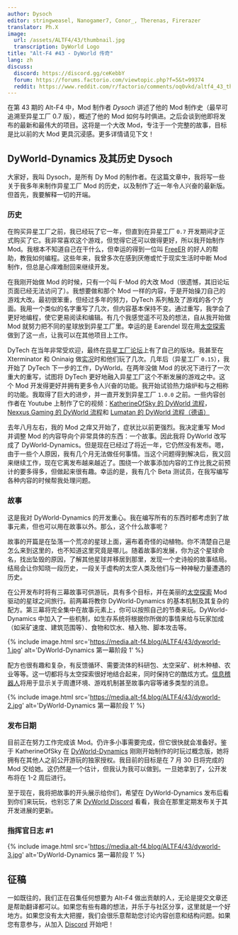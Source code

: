 ```yaml
---
author: Dysoch
editor: stringweasel, Nanogamer7, Conor_, Therenas, Firerazer
translator: Ph.X
image:
  url: /assets/ALTF4/43/thumbnail.jpg
  transcription: DyWorld Logo
title: "Alt-F4 #43 - DyWorld 传奇"
lang: zh
discuss:
  discord: https://discord.gg/ceKebbY
  forum: https://forums.factorio.com/viewtopic.php?f=5&t=99374
  reddit: https://www.reddit.com/r/factorio/comments/oq0vkd/altf4_43_the_dyworld_saga/
---
```


在第 43 期的 Alt-F4 中，Mod 制作者 *Dysoch* 讲述了他的 Mod 制作史（最早可追溯至异星工厂 0.7 版），概述了他的 Mod 如何与时俱进。之后会谈到他即将发布的最新和最伟大的项目。这将是一个大改 Mod，专注于一个完整的故事，目标是比以前的大 Mod 更具沉浸感。更多详情请见下文！

## DyWorld-Dynamics 及其历史 <author>Dysoch</author>

大家好，我叫 Dysoch，是所有 Dy Mod 的制作者。在这篇文章中，我将写一些关于我多年来制作异星工厂 Mod 的历史，以及制作了近一年令人兴奋的最新版。但首先，我要解释一切的开端。

### 历史

在购买异星工厂之前，我已经玩了它一年，但直到在异星工厂 `0.7` 开发期间才正式购买了它。我非常喜欢这个游戏，但觉得它还可以做得更好，所以我开始制作 Mod。我根本不知道自己在干什么，但幸运的得到一位叫 [FreeER](https://forums.factorio.com/viewtopic.php?f=190&t=1568) 的好人的帮助，教我如何编程。这些年来，我曾多次在感到厌倦或忙于现实生活时中断 Mod 制作，但总是心痒难耐回来继续开发。

在我刚开始做 Mod 的时候，只有一个叫 F-Mod 的大改 Mod（很遗憾，其旧论坛页面已经无法访问了）。我想要做和那个 Mod 一样的内容，于是开始操刀自己的游戏大改。最初很笨重，但经过多年的努力，DyTech 系列触及了游戏的各个方面。我用一个类似的名字重写了几次，但内容基本保持不变。通过重写，我学会了更好地编程，使它更易阅读和编辑。有几个我感觉遥不可及的想法，自从我开始做 Mod 就努力把不同的星球放到异星工厂里。幸运的是 Earendel 现在用[太空探索](https://mods.factorio.com/mod/space-exploration)做到了这一点，让我可以在其他项目上工作。

DyTech 在当年非常受欢迎，最终在[异星工厂论坛](https://forums.factorio.com/viewforum.php?f=190)上有了自己的版块。我甚至在 Xterminator 和 Oninaig 做[实况](https://www.youtube.com/watch?v=RGuc-OVRE94)时和他们玩了几次。几年后（异星工厂 `0.15`），我开始了 DyTech 下一步的工作，DyWorld。在两年没做 Mod 的状况下进行了一次重大的重写，试图将 DyTech 更好地融入异星工厂这个不断发展的游戏之中。这个 Mod 开发得更好并拥有更多令人兴奋的功能。我开始试验热力熔炉和与之相称的功能。我取得了巨大的进步，并一直开发到异星工厂 `1.0.0` 之前。一些内容创作者在 Youtube 上制作了它的视频：[KatherineOfSky 的 DyWorld 流程](https://www.youtube.com/watch?v=TRT6uW2NOtA&list=PL4o6UvJIdPNqubR5oXdx9SqKFoYW_SL-q)，[Nexxus Gaming 的 DyWorld 流程](https://www.youtube.com/watch?v=Eqs8dakCzL8&list=PLXEOcXLt0r4RxjOgak-BRzO8PMoMnqnoy)和 [Lumatan 的 DyWorld 流程（德语）](https://www.youtube.com/watch?v=eH6lu5N-oPQ&list=PLEui1S1GUHOMKnVrLjgybKRKzBNMIHTfk)

去年八月左右，我的 Mod 之痒又开始了，症状比以前更强烈。我决定重写 Mod 并调整 Mod 的内容导向个非常具体的东西：一个故事。因此我将 DyWorld 改写成了 DyWorld-Dynamics。但是现在已经过了将近一年，它仍然没有发布。嗯，由于一些个人原因，我有几个月无法做任何事情。当这个问题得到解决后，我又回来继续工作，现在它离发布越来越近了。围绕一个故事添加内容的工作比我之前预计的要多得多，但做起来很有趣。幸运的是，我有几个 Beta 测试员，在我写编写各种内容的时候帮我处理问题。

### 故事

这是我对 DyWorld-Dynamics 的开发重心。我在编写所有的东西时都考虑到了故事元素，但也可以用在故事以外。那么，这个什么故事呢？

故事的开篇是在坠落一个荒凉的星球上面，遍布着奇怪的动植物。你不清楚自己是怎么来到这里的，也不知道这里究竟是哪儿。随着故事的发展，你为这个星球命名，找出坠毁的原因，了解其他星球并移居到那里，发现一个史诗般的故事结局。结局会让你知晓一段历史，一段关于虚构的太空人类及他们与一种神秘力量遭遇的历史。

在公开发布时将有三幕故事可供游玩，具有多个目标，并在美丽的[太空探索](https://mods.factorio.com/mod/space-exploration) Mod 驱动的星球之间旅行。前两幕将教你 DyWorld-Dynamics 的基本机制及其复杂的配方。第三幕将完全集中在故事元素上，你可以按照自己的节奏来玩。DyWorld-Dynamics 中加入了一些机制，如生存系统将根据你所做的事情来给与玩家加成（如采矿速度、建筑范围等）、食物和饮水、植入物、脚本攻击等。

{% include image.html src='https://media.alt-f4.blog/ALTF4/43/dyworld-1.jpg' alt='DyWorld-Dynamics 第一幕阶段 1' %}

配方也很有趣和复杂，有反馈循环、需要流体的科研包、太空采矿、树木种植、农业等等。这一切都将与太空探索很好地结合起来，同时保持它的酷炫方式。[信息稽器人](https://mods.factorio.com/mod/informatron)将用于显示关于周遭环境、游戏机制甚至故事内容等诸多类型的消息。

{% include image.html src='https://media.alt-f4.blog/ALTF4/43/dyworld-2.jpg' alt='DyWorld-Dynamics 第一幕阶段 1' %}

### 发布日期

目前正在努力工作完成该 Mod。仍许多小事需要完成，但它很快就会准备好。鉴于 KatherineOfSky 在 [DyWorld-Dynamics](https://www.youtube.com/playlist?list=PL4o6UvJIdPNp1ca01l6rci52uIL6oWYWN) 刚刚开始制作的时玩过概念版，她将拥有在其他人之前公开游玩的独家授权。我目前的目标是在 7 月 30 日将完成的 Mod 交给她。这仍然是一个估计，但我认为我可以做到。一旦她拿到了，公开发布将在 1-2 周后进行。

至于现在，我将把故事的开头展示给你们，希望在 DyWorld-Dynamics 发布后看到你们来玩玩，也别忘了来 [DyWorld Discord](https://discord.gg/yR5vBWy) 看看，我会在那里定期发布关于其开发进展的更新。

### 指挥官日志 #1

{% include image.html src='https://media.alt-f4.blog/ALTF4/43/dyworld-3.jpg' alt='DyWorld-Dynamics 第一幕阶段 1' %}

## 征稿

一如既往的，我们正在召集任何想要为 Alt-F4 做出贡献的人，无论是提交文章还是帮助翻译都可以。如果您有些有趣的想法，并乐于与社区分享，这里就是一个好地方。如果您没有太大把握，我们会很乐意帮助您讨论内容创意和结构问题。如果您有意参与，从加入 [Discord](https://discord.gg/nxnCFkb) 开始吧！
